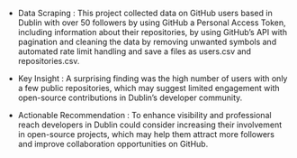 * Data Scraping : This project collected data on GitHub users based in Dublin with over 50 followers by using GitHub a Personal Access Token, including information about their repositories, by using GitHub’s API with pagination and cleaning 
                  the data by removing unwanted symbols and automated rate limit handling and save a files as users.csv and repositories.csv.

* Key Insight : A surprising finding was the high number of users with only a few public repositories, which may suggest limited engagement with open-source contributions in Dublin’s developer community.

* Actionable Recommendation : To enhance visibility and professional reach developers in Dublin could consider increasing their involvement in open-source projects, which may help them attract more followers and improve collaboration 
                              opportunities on GitHub.
